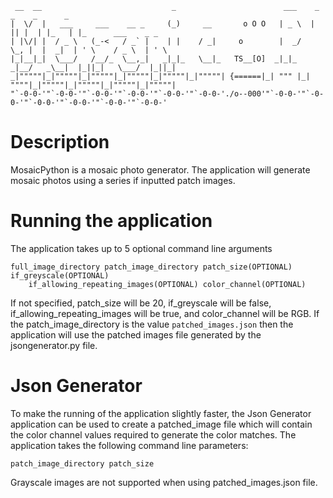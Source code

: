 ```
 __  __                             _                        ___    _  _    _      _                      
|  \/  |   ___     ___    __ _     (_)     __       o O O   | _ \  | || |  | |_   | |_      ___    _ _    
| |\/| |  / _ \   (_-<   / _` |    | |    / _|     o        |  _/   \_, |  |  _|  | ' \    / _ \  | ' \   
|_|__|_|  \___/   /__/_  \__,_|   _|_|_   \__|_   TS__[O]  _|_|_   _|__/   _\__|  |_||_|   \___/  |_||_|  
_|"""""|_|"""""|_|"""""|_|"""""|_|"""""|_|"""""| {======|_| """ |_| """"|_|"""""|_|"""""|_|"""""|_|"""""| 
"`-0-0-'"`-0-0-'"`-0-0-'"`-0-0-'"`-0-0-'"`-0-0-'./o--000'"`-0-0-'"`-0-0-'"`-0-0-'"`-0-0-'"`-0-0-'"`-0-0-' 
```

# Description
MosaicPython is a mosaic photo generator. The application will generate mosaic photos using a series if inputted patch images. 

# Running the application
The application takes up to 5 optional command line arguments

```
full_image_directory patch_image_directory patch_size(OPTIONAL) if_greyscale(OPTIONAL) 
    if_allowing_repeating_images(OPTIONAL) color_channel(OPTIONAL)
```

If not specified, patch_size will be 20, if_greyscale will be false, if_allowing_repeating_images will be true, and color_channel will be RGB.
If the patch_image_directory is the value `patched_images.json` then the application will use the patched images file generated by the 
jsongenerator.py file. 

# Json Generator
To make the running of the application slightly faster, the Json Generator application can be used to create a patched_image file
which will contain the color channel values required to generate the color matches. The application takes the following command
line parameters:
 
```
patch_image_directory patch_size
```

Grayscale images are not supported when using patched_images.json file.